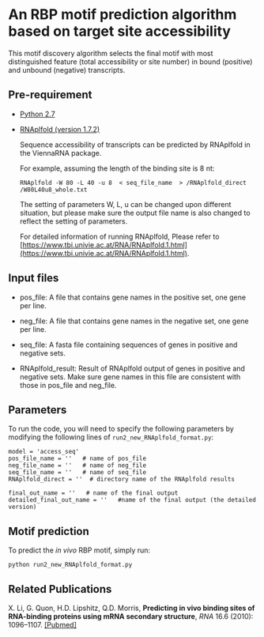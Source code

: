 # An RBP motif prediction algorithm based on target site accessibility #

This motif discovery algorithm selects the final motif with most distinguished feature (total accessibility or site number) in bound (positive) and unbound (negative) transcripts. 

## Pre-requirement ##

* [Python 2.7](https://www.python.org/downloads/)

* [RNAplfold (version 1.7.2)](https://www.tbi.univie.ac.at/RNA/index.html)

    Sequence accessibility of transcripts can be predicted by RNAplfold in the ViennaRNA package.
    
    For example, assuming the length of the binding site is 8 nt:

    ```
    RNAplfold -W 80 -L 40 -u 8  < seq_file_name  > /RNAplfold_direct /W80L40u8_whole.txt
    ```

    The setting of parameters W, L, u can be changed upon different situation, but please make sure the output file name is also changed to reflect the setting of parameters.
    
    For detailed information of running RNAplfold, Please refer to [https://www.tbi.univie.ac.at/RNA/RNAplfold.1.html](https://www.tbi.univie.ac.at/RNA/RNAplfold.1.html).

## Input files ##

* pos_file: A file that contains gene names in the positive set, one gene per line.

* neg_file: A file that contains gene names in the negative set, one gene per line. 

* seq_file: A fasta file containing sequences of genes in positive and negative sets.

* RNAplfold_result: Result of RNAplfold output of genes in positive and negative sets. Make sure gene names in this file are consistent with those in pos_file and neg_file.

## Parameters ##

To run the code, you will need to specify the following parameters by modifying the following lines of `run2_new_RNAplfold_format.py`:

```
model = 'access_seq'
pos_file_name = ''   # name of pos_file
neg_file_name = ''   # name of neg_file 
seq_file_name = ''   # name of seq_file
RNAplfold_direct = ''  # directory name of the RNAplfold results

final_out_name = ''   # name of the final output
detailed_final_out_name = ''   #name of the final output (the detailed version)
```
## Motif prediction ##

To predict the *in vivo* RBP motif, simply run:

```
python run2_new_RNAplfold_format.py
```

## Related Publications ##

X. Li, G. Quon, H.D. Lipshitz, Q.D. Morris, **Predicting in vivo binding sites of RNA-binding proteins using mRNA secondary structure**, *RNA* 16.6 (2010): 1096–1107. [[Pubmed]](https://www.ncbi.nlm.nih.gov/pubmed/20418358)
